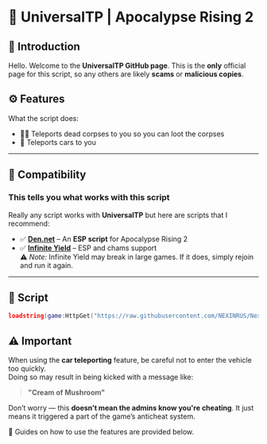 # 👤 UniversalTP | Apocalypse Rising 2

## 📘 Introduction  
Hello. Welcome to the **UniversalTP GitHub page**. This is the **only** official page for this script, so any others are likely **scams** or **malicious copies**.

## ⚙️ Features  
What the script does:  
- 🧟‍♂️ Teleports dead corpses to you so you can loot the corpses  
- 🚗 Teleports cars to you

---

## 🔌 Compatibility
### This tells you what works with this script
Really any script works with **UniversalTP** but here are scripts that I recommend:

- ✅ [**Den.net**](https://github.com/dengertheguy/den.net) – An **ESP script** for Apocalypse Rising 2  
- ✅ [**Infinite Yield**](https://infyiff.github.io/Download.html) – ESP and chams support  
  ⚠️ *Note:* Infinite Yield may break in large games. If it does, simply rejoin and run it again.

---
## 📜 Script
```lua
loadstring(game:HttpGet("https://raw.githubusercontent.com/NEXINRUS/NexinScripts/refs/heads/main/ApocalypseRising2UniversalTp/Script.lua"))()
```

## ⚠️ Important  
When using the **car teleporting** feature, be careful not to enter the vehicle too quickly.  
Doing so may result in being kicked with a message like:

> **"Cream of Mushroom"**

Don’t worry — this **doesn’t mean the admins know you're cheating**. It just means it triggered a part of the game’s anticheat system.

📘 Guides on how to use the features are provided below.
